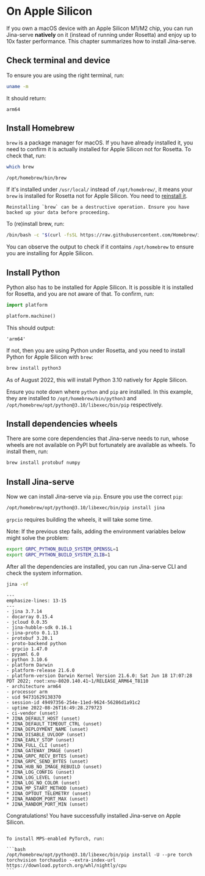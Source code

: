 # On Apple Silicon

If you own a macOS device with an Apple Silicon M1/M2 chip, you can run Jina-serve **natively** on it (instead of running under Rosetta) and enjoy up to 10x faster performance. This chapter summarizes how to install Jina-serve.

## Check terminal and device

To ensure you are using the right terminal, run:

```bash
uname -m
```

It should return:

```text
arm64
```


## Install Homebrew

`brew` is a package manager for macOS. If you have already installed it, you need to confirm it is actually installed for Apple Silicon not for Rosetta. To check that, run:

```bash
which brew
```

```text
/opt/homebrew/bin/brew
```

If it's installed under `/usr/local/` instead of `/opt/homebrew/`, it means your `brew` is installed for Rosetta not for Apple Silicon. You need to [reinstall it](https://apple.stackexchange.com/a/410829).

```{danger}
Reinstalling `brew` can be a destructive operation. Ensure you have backed up your data before proceeding.
```

To (re)install brew, run:

```bash
/bin/bash -c "$(curl -fsSL https://raw.githubusercontent.com/Homebrew/install/HEAD/install.sh)"
```

You can observe the output to check if it contains `/opt/homebrew` to ensure you are installing for Apple Silicon.

## Install Python

Python also has to be installed for Apple Silicon. It is possible it is installed for Rosetta, and you are not aware of that. To confirm, run:

```python
import platform

platform.machine()
```

This should output:

```text
'arm64'
```

If not, then you are using Python under Rosetta, and you need to install Python for Apple Silicon with `brew`:


```bash
brew install python3
```

As of August 2022, this will install Python 3.10 natively for Apple Silicon.

Ensure you note down where `python` and `pip` are installed. In this example, they are installed to `/opt/homebrew/bin/python3` and `/opt/homebrew/opt/python@3.10/libexec/bin/pip` respectively.

## Install dependencies wheels

There are some core dependencies that Jina-serve needs to run, whose wheels are not available on PyPI but fortunately are available as wheels. To install them, run:

```bash
brew install protobuf numpy
```

## Install Jina-serve

Now we can install Jina-serve via `pip`. Ensure you use the correct `pip`:

```bash
/opt/homebrew/opt/python@3.10/libexec/bin/pip install jina
```

`grpcio` requires building the wheels, it will take some time.

Note: If the previous step fails, adding the environment variables below might solve the problem:

```bash
export GRPC_PYTHON_BUILD_SYSTEM_OPENSSL=1
export GRPC_PYTHON_BUILD_SYSTEM_ZLIB=1
```

After all the dependencies are installed, you can run Jina-serve CLI and check the system information.

```bash
jina -vf
```

```{code-block} text
---
emphasize-lines: 13-15
---
- jina 3.7.14
- docarray 0.15.4
- jcloud 0.0.35
- jina-hubble-sdk 0.16.1
- jina-proto 0.1.13
- protobuf 3.20.1
- proto-backend python
- grpcio 1.47.0
- pyyaml 6.0
- python 3.10.6
- platform Darwin
- platform-release 21.6.0
- platform-version Darwin Kernel Version 21.6.0: Sat Jun 18 17:07:28 PDT 2022; root:xnu-8020.140.41~1/RELEASE_ARM64_T8110
- architecture arm64
- processor arm
- uid 94731629138370
- session-id 49497356-254e-11ed-9624-56286d1a91c2
- uptime 2022-08-26T16:49:28.279723
- ci-vendor (unset)
* JINA_DEFAULT_HOST (unset)
* JINA_DEFAULT_TIMEOUT_CTRL (unset)
* JINA_DEPLOYMENT_NAME (unset)
* JINA_DISABLE_UVLOOP (unset)
* JINA_EARLY_STOP (unset)
* JINA_FULL_CLI (unset)
* JINA_GATEWAY_IMAGE (unset)
* JINA_GRPC_RECV_BYTES (unset)
* JINA_GRPC_SEND_BYTES (unset)
* JINA_HUB_NO_IMAGE_REBUILD (unset)
* JINA_LOG_CONFIG (unset)
* JINA_LOG_LEVEL (unset)
* JINA_LOG_NO_COLOR (unset)
* JINA_MP_START_METHOD (unset)
* JINA_OPTOUT_TELEMETRY (unset)
* JINA_RANDOM_PORT_MAX (unset)
* JINA_RANDOM_PORT_MIN (unset)
```


Congratulations! You have successfully installed Jina-serve on Apple Silicon.


````{tip}

To install MPS-enabled PyTorch, run:

```bash
/opt/homebrew/opt/python@3.10/libexec/bin/pip install -U --pre torch torchvision torchaudio --extra-index-url https://download.pytorch.org/whl/nightly/cpu
```
````




